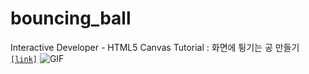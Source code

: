 # bouncing_ball

Interactive Developer - HTML5 Canvas Tutorial : 화면에 튕기는 공 만들기 [`[link]`](https://youtu.be/sLCiI6d5vTM)
![GIF](https://user-images.githubusercontent.com/63948884/104526360-850ebd80-5645-11eb-85ca-788ef96100a0.gif)
